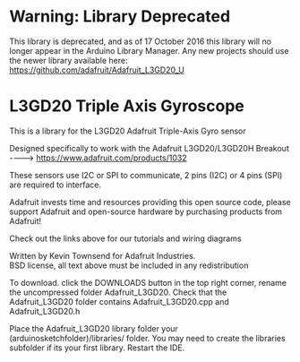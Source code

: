 # Warning: Library Deprecated

This library is deprecated, and as of 17 October 2016 this library will no
longer appear in the Arduino Library Manager. Any new projects should use the
newer library available here: https://github.com/adafruit/Adafruit_L3GD20_U

# L3GD20 Triple Axis Gyroscope

This is a library for the L3GD20 Adafruit Triple-Axis Gyro sensor

Designed specifically to work with the Adafruit L3GD20/L3GD20H Breakout
  ----> https://www.adafruit.com/products/1032

These sensors use I2C or SPI to communicate, 2 pins (I2C) or 4 pins (SPI)
are required to interface.

Adafruit invests time and resources providing this open source code,
please support Adafruit and open-source hardware by purchasing
products from Adafruit!

Check out the links above for our tutorials and wiring diagrams

Written by Kevin Townsend for Adafruit Industries.  
BSD license, all text above must be included in any redistribution

To download. click the DOWNLOADS button in the top right corner, rename the uncompressed folder Adafruit_L3GD20. Check that the Adafruit_L3GD20 folder contains Adafruit_L3GD20.cpp and Adafruit_L3GD20.h

Place the Adafruit_L3GD20 library folder your (arduinosketchfolder)/libraries/ folder. You may need to create the libraries subfolder if its your first library. Restart the IDE.
